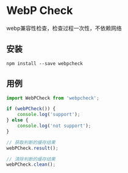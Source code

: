 # WebP Check

webp兼容性检查，检查过程一次性，不依赖网络

## 安装

```shell
npm install --save webpcheck
```


## 用例

```js
import WebPCheck from 'webpcheck';

if (webPCheck()) {
    console.log('support');
} else {
    console.log('not support');
}

// 获取判断的缓存结果
webPCheck.result();

// 清除判断的缓存结果
webPCheck.clean();
```
